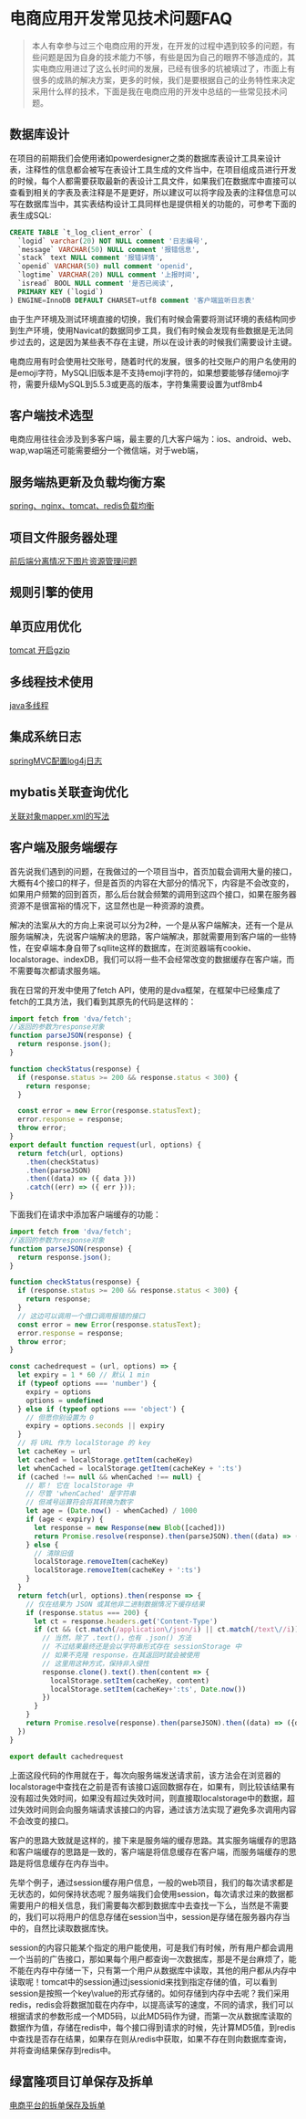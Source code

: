 # 电商应用开发常见技术问题FAQ

> 本人有幸参与过三个电商应用的开发，在开发的过程中遇到较多的问题，有些问题是因为自身的技术能力不够，有些是因为自己的眼界不够造成的，其实电商应用进过了这么长时间的发展，已经有很多的坑被填过了，市面上有很多的成熟的解决方案，更多的时候，我们是要根据自己的业务特性来决定采用什么样的技术，下面是我在电商应用的开发中总结的一些常见技术问题。

## 数据库设计

在项目的前期我们会使用诸如powerdesigner之类的数据库表设计工具来设计表，注释性的信息都会被写在表设计工具生成的文件当中，在项目组成员进行开发的时候，每个人都需要获取最新的表设计工具文件，如果我们在数据库中直接可以查看到相关的字表及表注释是不是更好，所以建议可以将字段及表的注释信息可以写在数据库当中，其实表结构设计工具同样也是提供相关的功能的，可参考下面的表生成SQL:

```sql
CREATE TABLE `t_log_client_error` (
  `logid` varchar(20) NOT NULL comment '日志编号',
  `message` VARCHAR(50) NULL comment '报错信息',
  `stack` text NULL comment '报错详情',
  `openid` VARCHAR(50) null comment 'openid',
  `logtime` VARCHAR(20) NULL comment '上报时间',
  `isread` BOOL NULL comment '是否已阅读',
  PRIMARY KEY (`logid`)
) ENGINE=InnoDB DEFAULT CHARSET=utf8 comment '客户端监听日志表'
```

由于生产环境及测试环境直接的切换，我们有时候会需要将测试环境的表结构同步到生产环境，使用Navicat的数据同步工具，我们有时候会发现有些数据是无法同步过去的，这是因为某些表不存在主键，所以在设计表的时候我们需要设计主键。

电商应用有时会使用社交账号，随着时代的发展，很多的社交账户的用户名使用的是emoji字符，MySQL旧版本是不支持emoji字符的，如果想要能够存储emoji字符，需要升级MySQL到5.5.3或更高的版本，字符集需要设置为utf8mb4

## 客户端技术选型

电商应用往往会涉及到多客户端，最主要的几大客户端为：ios、android、web、wap,wap端还可能需要细分一个微信端，对于web端，

## 服务端热更新及负载均衡方案

[spring、nginx、tomcat、redis负载均衡](../nginx/springnginxtomcatredisfu-zai-jun-heng.md)

## 项目文件服务器处理

[前后端分离情况下图片资源管理问题](../qian-hou-duan-fen-li-qing-kuang-xia-tu-pian-zi-yuan-guan-li-wen-ti.md)

## 规则引擎的使用

## 单页应用优化

[tomcat 开启gzip](../eclipse-shi-yong-shou-ce/tomcat-kai-qi-gzip.md)

## 多线程技术使用

[java多线程](../springmvcgong-zuo-ji-lu/javaduo-xian-cheng.md)

## 集成系统日志

[springMVC配置log4j日志](../springmvcgong-zuo-ji-lu/springmvcpei-zhi-log4j-ri-zhi.md)

## mybatis关联查询优化

[关联对象mapper.xml的写法](https://github.com/jingchenxu/jingchenxu-s-blog/tree/3105bf781ba8996d9e379cd278e4c506cc78b117/guan-yu-dian-shang-ping-tai-de-she-ji/mybatis/guan-lian-dui-xiang-mapper-xml-de-xie-fa.md)

## 客户端及服务端缓存

首先说我们遇到的问题，在我做过的一个项目当中，首页加载会调用大量的接口，大概有4个接口的样子，但是首页的内容在大部分的情况下，内容是不会改变的，如果用户频繁的回到首页，那么后台就会频繁的调用到这四个接口，如果在服务器资源不是很富裕的情况下，这显然也是一种资源的浪费。

解决的法案从大的方向上来说可以分为2种，一个是从客户端解决，还有一个是从服务端解决，先说客户端解决的思路，客户端解决，那就需要用到客户端的一些特性，在安卓端本身自带了sqllite这样的数据库，在浏览器端有cookie、localstorage、indexDB，我们可以将一些不会经常改变的数据缓存在客户端，而不需要每次都请求服务端。

我在日常的开发中使用了fetch API，使用的是dva框架，在框架中已经集成了fetch的工具方法，我们看到其原先的代码是这样的：

```javascript
import fetch from 'dva/fetch';
//返回的参数为response对象
function parseJSON(response) {
  return response.json();
}

function checkStatus(response) {
  if (response.status >= 200 && response.status < 300) {
    return response;
  }

  const error = new Error(response.statusText);
  error.response = response;
  throw error;
}
export default function request(url, options) {
  return fetch(url, options)
    .then(checkStatus)
    .then(parseJSON)
    .then((data) => ({ data }))
    .catch((err) => ({ err }));
}
```

下面我们在请求中添加客户端缓存的功能：

```javascript
import fetch from 'dva/fetch';
//返回的参数为response对象
function parseJSON(response) {
  return response.json();
}

function checkStatus(response) {
  if (response.status >= 200 && response.status < 300) {
    return response;
  }
  // 这边可以调用一个借口调用报错的接口
  const error = new Error(response.statusText);
  error.response = response;
  throw error;
}

const cachedrequest = (url, options) => {
  let expiry = 1 * 60 // 默认 1 min
  if (typeof options === 'number') {
    expiry = options
    options = undefined
  } else if (typeof options === 'object') {
    // 但愿你别设置为 0
    expiry = options.seconds || expiry
  }
  // 将 URL 作为 localStorage 的 key
  let cacheKey = url
  let cached = localStorage.getItem(cacheKey)
  let whenCached = localStorage.getItem(cacheKey + ':ts')
  if (cached !== null && whenCached !== null) {
    // 耶！ 它在 localStorage 中
    // 尽管 'whenCached' 是字符串
    // 但减号运算符会将其转换为数字
    let age = (Date.now() - whenCached) / 1000
    if (age < expiry) {
      let response = new Response(new Blob([cached]))
      return Promise.resolve(response).then(parseJSON).then((data) => ({data}))
    } else {
      // 清除旧值
      localStorage.removeItem(cacheKey)
      localStorage.removeItem(cacheKey + ':ts')
    }
  }
  return fetch(url, options).then(response => {
    // 仅在结果为 JSON 或其他非二进制数据情况下缓存结果
    if (response.status === 200) {
      let ct = response.headers.get('Content-Type')
      if (ct && (ct.match(/application\/json/i) || ct.match(/text\//i))) {
        // 当然，除了 .text()，也有 .json() 方法
        // 不过结果最终还是会以字符串形式存在 sessionStorage 中
        // 如果不克隆 response，在其返回时就会被使用
        // 这里用这种方式，保持非入侵性
        response.clone().text().then(content => {
          localStorage.setItem(cacheKey, content)
          localStorage.setItem(cacheKey+':ts', Date.now())
        })
      }
    }
    return Promise.resolve(response).then(parseJSON).then((data) => ({data}))
  })
}

export default cachedrequest
```

上面这段代码的作用就在于，每次向服务端发送请求前，该方法会在浏览器的localstorage中查找在之前是否有该接口返回数据存在，如果有，则比较该结果有没有超过失效时间，如果没有超过失效时间，则直接取localstorage中的数据，超过失效时间则会向服务端请求该接口的内容，通过该方法实现了避免多次调用内容不会改变的接口。

客户的思路大致就是这样的，接下来是服务端的缓存思路。其实服务端缓存的思路和客户端缓存的思路是一致的，客户端是将信息缓存在客户端，而服务端缓存的思路是将信息缓存在内存当中。

先举个例子，通过session缓存用户信息，一般的web项目，我们的每次请求都是无状态的，如何保持状态呢？服务端我们会使用session，每次请求过来的数据都需要用户的相关信息，我们需要每次都到数据库中去查找一下么，当然是不需要的，我们可以将用户的信息存储在session当中，session是存储在服务器内存当中的，自然比读取数据库快。

session的内容只能某个指定的用户能使用，可是我们有时候，所有用户都会调用一个当前的广告接口，那如果每个用户都查询一次数据库，那是不是台麻烦了，能不能在内存中存储一下，只有第一个用户从数据库中读取，其他的用户都从内存中读取呢！tomcat中的session通过jsessionid来找到指定存储的值，可以看到session是按照一个key\value的形式存储的。如何存储到内存中去呢？我们采用redis，redis会将数据加载在内存中，以提高读写的速度，不同的请求，我们可以根据请求的参数形成一个MD5码，以此MD5码作为键，而第一次从数据库读取的数据作为值，存储在redis中，每个接口得到请求的时候，先计算MD5值，到redis中查找是否存在结果，如果存在则从redis中获取，如果不存在则向数据库查询，并将查询结果保存到redis中。

## 绿富隆项目订单保存及拆单

[电商平台的拆单保存及拆单](dian-shang-ping-tai-de-chai-dan.md)

